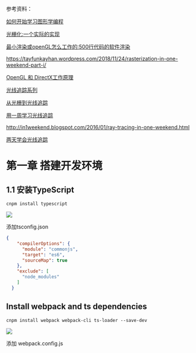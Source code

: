 参考资料：

[如何开始学习图形学编程](https://zhuanlan.zhihu.com/p/55518151)

[光栅化:一个实际的实现](https://www.scratchapixel.com/lessons/3d-basic-rendering/rasterization-practical-implementation)

[最小渲染或openGL怎么工作的:500行代码的软件渲染](https://github.com/ssloy/tinyrenderer/wiki)

https://tayfunkayhan.wordpress.com/2018/11/24/rasterization-in-one-weekend-part-i/

[OpenGL 和 DirectX工作原理 ](https://www.gabrielgambetta.com/computer-graphics-from-scratch/introduction.html)

[光线追踪系列](https://drive.google.com/drive/folders/14yayBb9XiL16lmuhbYhhvea8mKUUK77W)

[从光栅到光线追踪](https://zhuanlan.zhihu.com/c_189375388)

[用一周学习光线追踪](https://zhuanlan.zhihu.com/p/36394396)

http://in1weekend.blogspot.com/2016/01/ray-tracing-in-one-weekend.html

[两天学会光线追踪](https://zhuanlan.zhihu.com/p/36238483)



# 第一章 搭建开发环境


## 1.1 安装TypeScript

```
cnpm install typescript
```
![](img/1.png)

添加tsconfig.json

```json
{
    "compilerOptions": {
      "module": "commonjs",
      "target": "es6",
      "sourceMap": true
    },
    "exclude": [
      "node_modules"
    ]
  }
```

## Install webpack and ts dependencies

```
cnpm install webpack webpack-cli ts-loader --save-dev
```
![](img/2.png)

添加 webpack.config.js

